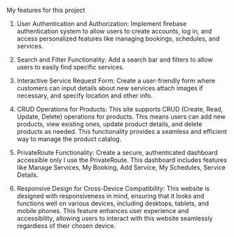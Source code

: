 My features for this project

1. User Authentication and Authorization:
Implement firebase authentication system to allow users to create accounts, log in, and access personalized features like managing bookings, schedules, and services.

2. Search and Filter Functionality:
Add a search bar and filters to allow users to easily find specific services.

3. Interactive Service Request Form:
Create a user-friendly form where customers can input details about new services attach images if necessary, and specify location and other info. 

4. CRUD Operations for Products:
This site supports CRUD (Create, Read, Update, Delete) operations for products. This means users can add new products, view existing ones, update product details, and delete products as needed. This functionality provides a seamless and efficient way to manage the product catalog.

5. PrivateRoute Functionality:
Create a secure, authenticated dashboard accessible only I use the PrivateRoute. This dashboard includes features like Manage Services, My Booking, Add Service, My Schedules, Service Details.

6. Responsive Design for Cross-Device Compatibility:
This website is designed with responsiveness in mind, ensuring that it looks and functions well on various devices, including desktops, tablets, and mobile phones. This feature enhances user experience and accessibility, allowing users to interact with this website seamlessly regardless of their chosen device.